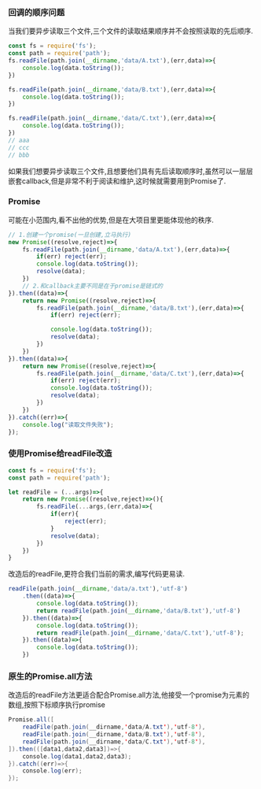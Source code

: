 ### 回调的顺序问题

当我们要异步读取三个文件,三个文件的读取结果顺序并不会按照读取的先后顺序.

```javascript
const fs = require('fs');
const path = require('path');
fs.readFile(path.join(__dirname,'data/A.txt'),(err,data)=>{
    console.log(data.toString());
})

fs.readFile(path.join(__dirname,'data/B.txt'),(err,data)=>{
    console.log(data.toString());
})

fs.readFile(path.join(__dirname,'data/C.txt'),(err,data)=>{
    console.log(data.toString());
})
// aaa
// ccc
// bbb
```

如果我们想要异步读取三个文件,且想要他们具有先后读取顺序时,虽然可以一层层嵌套callback,但是非常不利于阅读和维护,这时候就需要用到Promise了.

### Promise

可能在小范围内,看不出他的优势,但是在大项目里更能体现他的秩序.

```javascript
// 1.创建一个promise(一旦创建,立马执行)
new Promise((resolve,reject)=>{
    fs.readFile(path.join(__dirname,'data/A.txt'),(err,data)=>{
        if(err) reject(err);
        console.log(data.toString());
        resolve(data);
    })
    // 2.和callback主要不同是在于promise是链式的
}).then((data)=>{
    return new Promise((resolve,reject)=>{
        fs.readFile(path.join(__dirname,'data/B.txt'),(err,data)=>{
            if(err) reject(err);

            console.log(data.toString());
            resolve(data);
        })
    })
}).then((data)=>{
    return new Promise((resolve,reject)=>{
        fs.readFile(path.join(__dirname,'data/C.txt'),(err,data)=>{
            if(err) reject(err);
            console.log(data.toString());
            resolve(data);
        })
    })
}).catch((err)=>{
    console.log("读取文件失败");
});


```

### 使用Promise给readFile改造

```javascript
const fs = require('fs');
const path = require('path');

let readFile = (...args)=>{
    return new Promise((resolve,reject)=>(){
        fs.readFile(...args,(err,data)=>{
            if(err){
                reject(err);
            }
            resolve(data);
        })
    })
}
```

改造后的readFile,更符合我们当前的需求,编写代码更易读.

```javascript
readFile(path.join(__dirname,'data/a.txt'),'utf-8')
    .then((data)=>{
        console.log(data.toString());
        return readFile(path.join(__dirname,'data/B.txt'),'utf-8')
    }).then((data)=>{
        console.log(data.toString());
        return readFile(path.join(__dirname,'data/C.txt'),'utf-8');
    }).then((data)=>{
        console.log(data.toString());
    })

```

### 原生的Promise.all方法

改造后的readFile方法更适合配合Promise.all方法,他接受一个promise为元素的数组,按照下标顺序执行promise

```java
Promise.all([
    readFile(path.join(__dirname,'data/A.txt'),'utf-8'),
    readFile(path.join(__dirname,'data/B.txt'),'utf-8'),
    readFile(path.join(__dirname,'data/C.txt'),'utf-8'),
]).then(([data1,data2,data3])=>{
    console.log(data1,data2,data3);
}).catch((err)=>{
    console.log(err);
});
```

